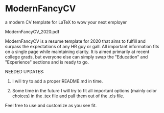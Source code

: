 # ModernFancyCV
a modern CV template for LaTeX to wow your next employer

ModernFancyCV_2020.pdf

ModernFancyCV is a resume template for 2020 that aims to fulfill and surpass the expectations of any HR guy or gall. 
All important information fits on a single page while maintaining clarity.
It is aimed primarily at recent college grads, but everyone else can simply swap the "Education" and "Experience" sections and is ready to go.

NEEDED UPDATES:
1. I will try to add a proper README.md in time.

2. Some time in the future I will try to fit all important options (mainly color choices) in the .tex file and pull them out of the .cls file.

Feel free to use and customize as you see fit.
